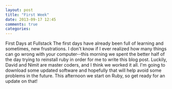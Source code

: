 ```yaml
---
layout: post
title: "First Week"
date: 2013-09-17 12:45
comments: true
categories:
---
```

First Days at Fullstack
The first days have already been full of learning and sometimes, new frustrations. I don't know if I ever realized how many things can go wrong with your computer--this morning we spent the better half of the day trying to reinstall ruby in order for me to write this blog post. Luckily, David and Nimit are master coders, and I think we worked it all. I'm going to download some updated software and hopefully that will help avoid some problems in the future. This afternoon we start on Ruby, so get ready for an update on that!

